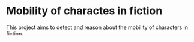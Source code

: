 # Mobility of charactes in fiction

This project aims to detect and reason about the mobility of characters in fiction.
